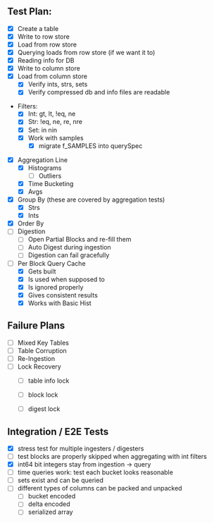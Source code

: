 Test Plan:
----------

  * [x] Create a table
  * [x] Write to row store
  * [x] Load from row store
  * [x] Querying loads from row store (if we want it to)
  * [x] Reading info for DB
  * [x] Write to column store
  * [x] Load from column store
    * [x] Verify ints, strs, sets
    * [x] Verify compressed db and info files are readable
  * Filters:
    * [x] Int: gt, lt, !eq, ne
    * [x] Str: !eq, ne, re, nre
    * [x] Set: in nin
    * [x] Work with samples
      * [x] migrate f_SAMPLES into querySpec
  * [x] Aggregation Line
    * [x] Histograms
      * [ ] Outliers
    * [x] Time Bucketing
    * [x] Avgs
  * [x] Group By (these are covered by aggregation tests)
    * [x] Strs
    * [x] Ints
  * [x] Order By
  * [ ] Digestion
    * [ ] Open Partial Blocks and re-fill them
    * [ ] Auto Digest during ingestion
    * [ ] Digestion can fail gracefully
  * [ ] Per Block Query Cache
    * [x] Gets built
    * [x] Is used when supposed to
    * [x] Is ignored properly
    * [x] Gives consistent results
    * [x] Works with Basic Hist

Failure Plans
-------------

  * [ ] Mixed Key Tables
  * [ ] Table Corruption
  * [ ] Re-Ingestion
  * [ ] Lock Recovery
    * [ ] table info lock
    * [ ] block lock
    * [ ] digest lock


Integration / E2E Tests
------------------

  * [x] stress test for multiple ingesters / digesters
  * [ ] test blocks are properly skipped when aggregating with int filters
  * [x] int64 bit integers stay from ingestion -> query
  * [ ] time queries work: test each bucket looks reasonable
  *  [ ] sets exist and can be queried
  * [ ] different types of columns can be packed and unpacked
    * [ ] bucket encoded
    * [ ] delta encoded
    * [ ] serialized array
